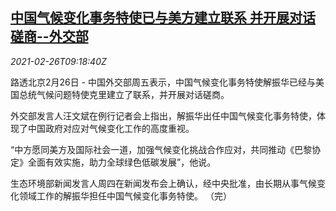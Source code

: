 <!--1614331401000-->
[中国气候变化事务特使已与美方建立联系 并开展对话磋商--外交部](https://cn.reuters.com/article/china-mofa-us-climate-envoy-0226-idCNKBS2AQ144)
------

<div><i>2021-02-26T09:18:40Z</i></div><p>路透北京2月26日 - 中国外交部周五表示，中国气候变化事务特使解振华已经与美国总统气候问题特使克里建立了联系，并开展对话磋商。</p><p>外交部发言人汪文斌在例行记者会上指出，解振华出任中国气候变化事务特使，体现了中国政府对应对气候变化工作的高度重视。</p><p>“中方愿同美方及国际社会一道，加强气候变化挑战合作应对，共同推动《巴黎协定》全面有效实施，助力全球绿色低碳发展”，他说。</p><p>生态环境部新闻发言人周四在新闻发布会上确认，经中央批准，由长期从事气候变化领域工作的解振华担任中国气候变化事务特使。 （完）</p>
